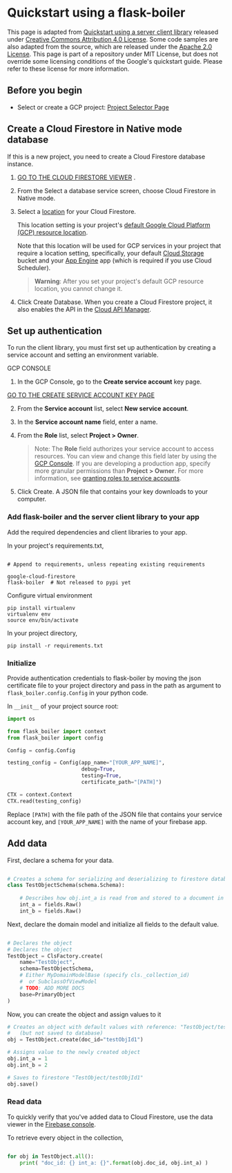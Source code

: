 # Quickstart using a flask-boiler

This page is adapted from [Quickstart using a server client library](https://cloud.google.com/firestore/docs/quickstart-servers)
 released under [Creative Commons Attribution 4.0 License](https://creativecommons.org/licenses/by/4.0/). 
 Some code samples are also adapted from the source, 
 which are released under the [Apache 2.0 License](https://www.apache.org/licenses/LICENSE-2.0). 
 This page is part of a repository under MIT License, 
 but does not override some licensing conditions of
 the Google's quickstart guide. 
 Please refer to these license for more information.  
 
## Before you begin 

- Select or create a GCP project:
    [Project Selector Page](https://console.cloud.google.com/projectselector2/home/dashboard?_ga=2.78791382.-378732223.1566339304)
   
## Create a Cloud Firestore in Native mode database

If this is a new project, you need to create a Cloud Firestore database instance.

1. [GO TO THE CLOUD FIRESTORE VIEWER](https://console.cloud.google.com/firestore/data?_ga=2.250628420.-378732223.1566339304) .
2. From the Select a database service screen, choose Cloud Firestore in Native mode.

3. Select a [location](https://cloud.google.com/firestore/docs/locations#types) for your Cloud Firestore.

    This location setting is your project's [default Google Cloud Platform (GCP) resource location](https://cloud.google.com/firestore/docs/locations#default-cloud-location). 

    Note that this location will be used for GCP services in your project that require a location setting, 
specifically, your default [Cloud Storage](https://cloud.google.com/storage/docs) bucket 
and your [App Engine](https://cloud.google.com/appengine/docs/) app (which is required if you use Cloud Scheduler).
    
    > **Warning**: After you set your project's default GCP resource location, you cannot change it.

4. Click Create Database.
When you create a Cloud Firestore project, it also enables the API in the [Cloud API Manager](https://console.cloud.google.com/projectselector/apis/api/firestore.googleapis.com/overview?_ga=2.258762056.-378732223.1566339304).

## Set up authentication

To run the client library, you must first set up authentication by creating a service account and setting an environment variable.

GCP CONSOLE
1. In the GCP Console, go to the **Create service account** key page.

[GO TO THE CREATE SERVICE ACCOUNT KEY PAGE](https://console.cloud.google.com/apis/credentials/serviceaccountkey?_ga=2.86663898.-378732223.1566339304)

2. From the **Service account** list, select **New service account**.

3. In the **Service account name** field, enter a name.

4. From the **Role** list, select **Project > Owner**.

    > Note: The **Role** field authorizes your service account to access resources. You can view and change this field later by using the [GCP Console](https://console.cloud.google.com/?_ga=2.81399125.-378732223.1566339304). If you are developing a production app, specify more granular permissions than **Project > Owner**. For more information, see [granting roles to service accounts](https://cloud.google.com/iam/docs/granting-roles-to-service-accounts).

5. Click Create. A JSON file that contains your key downloads to your computer.


 
### Add flask-boiler and the server client library to your app

Add the required dependencies and client libraries to your app.

In your project's requirements.txt, 

```

# Append to requirements, unless repeating existing requirements

google-cloud-firestore
flask-boiler  # Not released to pypi yet 

```

Configure virtual environment 
```
pip install virtualenv
virtualenv env
source env/bin/activate
```

In your project directory, 

```pip install -r requirements.txt```

### Initialize

Provide authentication credentials to flask-boiler by moving the json certificate file 
to your project directory and pass in the path as argument to ```flask_boiler.config.Config``` in your 
python code. 


In ```__init__``` of your project source root: 
```python
import os

from flask_boiler import context
from flask_boiler import config

Config = config.Config

testing_config = Config(app_name="[YOUR_APP_NAME]",
                        debug=True,
                        testing=True,
                        certificate_path="[PATH]")

CTX = context.Context
CTX.read(testing_config)
```

Replace ```[PATH]``` with the file path of the JSON file that contains your service account key, 
and ```[YOUR_APP_NAME]``` with the name of your firebase app.  

## Add data

First, declare a schema for your data. 

```python

# Creates a schema for serializing and deserializing to firestore database
class TestObjectSchema(schema.Schema):
    
    # Describes how obj.int_a is read from and stored to a document in firestore 
    int_a = fields.Raw()
    int_b = fields.Raw()
```

Next, declare the domain model and initialize all fields to the 
default value. 

```python

# Declares the object 
# Declares the object
TestObject = ClsFactory.create(
    name="TestObject",
    schema=TestObjectSchema,
    # Either MyDomainModelBase (specify cls._collection_id)
    #  or SubclassOfViewModel 
    # TODO: ADD MORE DOCS 
    base=PrimaryObject  
)

```

Now, you can create the object and assign values to it 

```python
# Creates an object with default values with reference: "TestObject/testObjId1" 
#   (but not saved to database)
obj = TestObject.create(doc_id="testObjId1")

# Assigns value to the newly created object 
obj.int_a = 1
obj.int_b = 2

# Saves to firestore "TestObject/testObjId1" 
obj.save()
```

### Read data

To quickly verify that you've added data to Cloud Firestore, 
use the data viewer in the [Firebase console](https://console.firebase.google.com/project/_/database/firestore/data).

To retrieve every object in the collection, 

```python

for obj in TestObject.all():
    print( "doc_id: {} int_a: {}".format(obj.doc_id, obj.int_a) )

```

